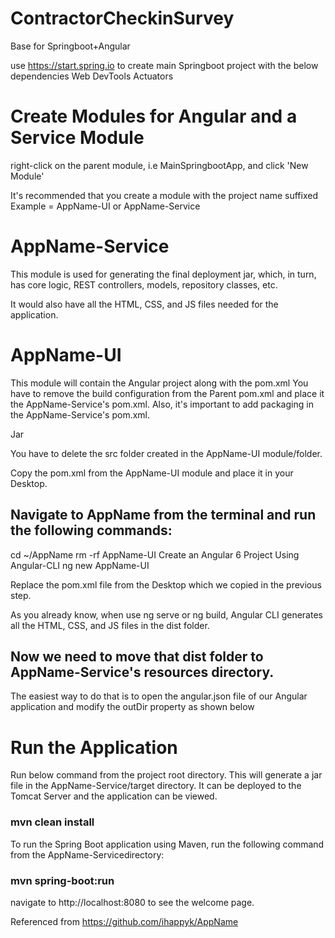 # ContractorCheckinSurvey
Base for Springboot+Angular

use https://start.spring.io to create main Springboot project with the below dependencies
Web
DevTools
Actuators

# Create Modules for Angular and a Service Module
right-click on the parent module, i.e MainSpringbootApp, and click 'New Module' 

It's recommended that you create a module with the project name suffixed
Example = AppName-UI or AppName-Service

# AppName-Service
This module is used for generating the final deployment jar, which, in turn, has core logic, REST controllers, models, repository classes, etc.

It would also have all the HTML, CSS, and JS files needed for the application.

# AppName-UI
This module will contain the Angular project along with the pom.xml
You have to remove the build configuration from the Parent pom.xml and place it the AppName-Service's pom.xml.
Also, it's important to add packaging in the AppName-Service's pom.xml.

<packaging>Jar</packaging>

You have to delete the src folder created in the AppName-UI module/folder.

Copy the pom.xml from the AppName-UI module and place it in your Desktop.

## Navigate to AppName from the terminal and run the following commands:
cd ~/AppName
rm -rf AppName-UI
Create an Angular 6 Project Using Angular-CLI
ng new AppName-UI

Replace the pom.xml file from the Desktop which we copied in the previous step.

As you already know, when use ng serve or ng build, Angular CLI generates all the HTML, CSS, and JS files in the dist folder.

## Now we need to move that dist folder to AppName-Service's resources directory.
The easiest way to do that is to open the angular.json file of our Angular application and modify the outDir property as shown below

# Run the Application

Run below command from the project root directory. This will generate a jar file in the AppName-Service/target directory. It can be deployed to the Tomcat Server and the application can be viewed.
### mvn clean install

To run the Spring Boot application using Maven, run the following command from the AppName-Servicedirectory:
### mvn spring-boot:run

navigate to http://localhost:8080 to see the welcome page.

Referenced from https://github.com/ihappyk/AppName